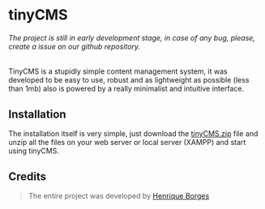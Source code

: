 # tinyCMS

###### The project is still in early development stage, in case of any bug, please, create a issue on our github repository.

TinyCMS is a stupidly simple content management system, it was developed to be easy to use, robust and as lightweight as possible (less than 1mb) also is powered by a really minimalist and intuitive interface.

## Installation

The installation itself is very simple, just download the [tinyCMS.zip](https://github.com/henriquehbr/tinyCMS/archive/master.zip) file and unzip all the files on your web server or local server (XAMPP) and start using tinyCMS.

## Credits

> The entire project was developed by [Henrique Borges](https://www.github.com/henriquehbr)
